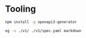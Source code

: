 Tooling
=======

```bash
npm install -g openapi3-generator
```

```bash
og -o ./v1/ ./v1/spec.yaml markdown
```